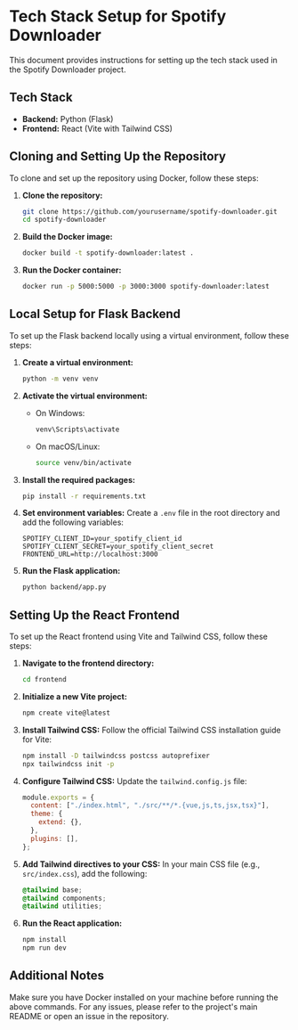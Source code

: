 # Tech Stack Setup for Spotify Downloader

This document provides instructions for setting up the tech stack used in the Spotify Downloader project.

## Tech Stack
- **Backend:** Python (Flask)
- **Frontend:** React (Vite with Tailwind CSS)

## Cloning and Setting Up the Repository

To clone and set up the repository using Docker, follow these steps:

1. **Clone the repository:**
   ```bash
   git clone https://github.com/yourusername/spotify-downloader.git
   cd spotify-downloader
   ```

2. **Build the Docker image:**
   ```bash
   docker build -t spotify-downloader:latest .
   ```

3. **Run the Docker container:**
   ```bash
   docker run -p 5000:5000 -p 3000:3000 spotify-downloader:latest
   ```

## Local Setup for Flask Backend

To set up the Flask backend locally using a virtual environment, follow these steps:

1. **Create a virtual environment:**
   ```bash
   python -m venv venv
   ```

2. **Activate the virtual environment:**
   - On Windows:
     ```bash
     venv\Scripts\activate
     ```
   - On macOS/Linux:
     ```bash
     source venv/bin/activate
     ```

3. **Install the required packages:**
   ```bash
   pip install -r requirements.txt
   ```

4. **Set environment variables:**
   Create a `.env` file in the root directory and add the following variables:
   ```env
   SPOTIFY_CLIENT_ID=your_spotify_client_id
   SPOTIFY_CLIENT_SECRET=your_spotify_client_secret
   FRONTEND_URL=http://localhost:3000
   ```

5. **Run the Flask application:**
   ```bash
   python backend/app.py
   ```

## Setting Up the React Frontend

To set up the React frontend using Vite and Tailwind CSS, follow these steps:

1. **Navigate to the frontend directory:**
   ```bash
   cd frontend
   ```

2. **Initialize a new Vite project:**
   ```bash
   npm create vite@latest
   ```

3. **Install Tailwind CSS:**
   Follow the official Tailwind CSS installation guide for Vite:
   ```bash
   npm install -D tailwindcss postcss autoprefixer
   npx tailwindcss init -p
   ```

4. **Configure Tailwind CSS:**
   Update the `tailwind.config.js` file:
   ```javascript
   module.exports = {
     content: ["./index.html", "./src/**/*.{vue,js,ts,jsx,tsx}"],
     theme: {
       extend: {},
     },
     plugins: [],
   };
   ```

5. **Add Tailwind directives to your CSS:**
   In your main CSS file (e.g., `src/index.css`), add the following:
   ```css
   @tailwind base;
   @tailwind components;
   @tailwind utilities;
   ```

6. **Run the React application:**
   ```bash
   npm install
   npm run dev
   ```

## Additional Notes

Make sure you have Docker installed on your machine before running the above commands. For any issues, please refer to the project's main README or open an issue in the repository.
